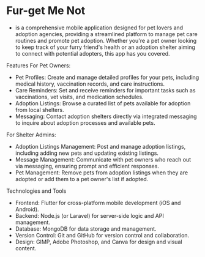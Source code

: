 # Fur-get Me Not 

- is a comprehensive mobile application designed for pet lovers and adoption agencies, providing a streamlined platform to manage pet care routines and promote pet adoption. Whether you're a pet owner looking to keep track of your furry friend's health or an adoption shelter aiming to connect with potential adopters, this app has you covered.

Features
For Pet Owners:
* Pet Profiles: Create and manage detailed profiles for your pets, including medical history, vaccination records, and care instructions.
* Care Reminders: Set and receive reminders for important tasks such as vaccinations, vet visits, and medication schedules.
* Adoption Listings: Browse a curated list of pets available for adoption from local shelters.
* Messaging: Contact adoption shelters directly via integrated messaging to inquire about adoption processes and available pets.

For Shelter Admins:
* Adoption Listings Management: Post and manage adoption listings, including adding new pets and updating existing listings.
* Message Management: Communicate with pet owners who reach out via messaging, ensuring prompt and efficient responses.
* Pet Management: Remove pets from adoption listings when they are adopted or add them to a pet owner's list if adopted.

Technologies and Tools
* Frontend: Flutter for cross-platform mobile development (iOS and Android).
* Backend: Node.js (or Laravel) for server-side logic and API management.
* Database: MongoDB for data storage and management.
* Version Control: Git and GitHub for version control and collaboration.
* Design: GIMP, Adobe Photoshop, and Canva for design and visual content.
